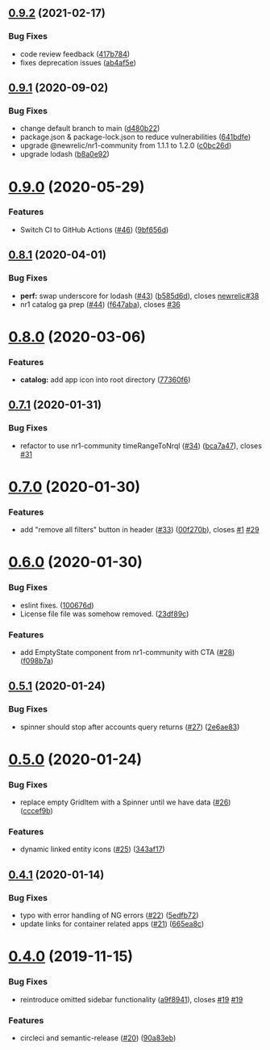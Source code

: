 ## [0.9.2](https://github.com/newrelic/nr1-container-explorer/compare/v0.9.1...v0.9.2) (2021-02-17)


### Bug Fixes

* code review feedback ([417b784](https://github.com/newrelic/nr1-container-explorer/commit/417b7845fc869ffac545c12fb75d53bf7a815e86))
* fixes deprecation issues ([ab4af5e](https://github.com/newrelic/nr1-container-explorer/commit/ab4af5e4db65574cf6338ea423ad6614e346aa1b))

## [0.9.1](https://github.com/newrelic/nr1-container-explorer/compare/v0.9.0...v0.9.1) (2020-09-02)


### Bug Fixes

* change default branch to main ([d480b22](https://github.com/newrelic/nr1-container-explorer/commit/d480b22a2d7f38e0def4d867215374c4bab0a730))
* package.json & package-lock.json to reduce vulnerabilities ([641bdfe](https://github.com/newrelic/nr1-container-explorer/commit/641bdfe3a04e0c74922a37fdd646829bc9d282cb))
* upgrade @newrelic/nr1-community from 1.1.1 to 1.2.0 ([c0bc26d](https://github.com/newrelic/nr1-container-explorer/commit/c0bc26d3dc12386b9f1af56c8aa5a4ad5136d545))
* upgrade lodash ([b8a0e92](https://github.com/newrelic/nr1-container-explorer/commit/b8a0e9271307a7f252360ca4df758c7e164d8369))

# [0.9.0](https://github.com/newrelic/nr1-container-explorer/compare/v0.8.1...v0.9.0) (2020-05-29)


### Features

* Switch CI to GitHub Actions ([#46](https://github.com/newrelic/nr1-container-explorer/issues/46)) ([9bf656d](https://github.com/newrelic/nr1-container-explorer/commit/9bf656d9ad69dcf6cde80e5598426be302b4be4f))

## [0.8.1](https://github.com/newrelic/nr1-container-explorer/compare/v0.8.0...v0.8.1) (2020-04-01)


### Bug Fixes

* **perf:** swap underscore for lodash ([#43](https://github.com/newrelic/nr1-container-explorer/issues/43)) ([b585d6d](https://github.com/newrelic/nr1-container-explorer/commit/b585d6d70f128f294a8099bccaf28323410e3a38)), closes [newrelic#38](https://github.com/newrelic/issues/38)
* nr1 catalog ga prep ([#44](https://github.com/newrelic/nr1-container-explorer/issues/44)) ([f647aba](https://github.com/newrelic/nr1-container-explorer/commit/f647aba4a5b84d58e83042bc793d8945f579b192)), closes [#36](https://github.com/newrelic/nr1-container-explorer/issues/36)

# [0.8.0](https://github.com/newrelic/nr1-container-explorer/compare/v0.7.1...v0.8.0) (2020-03-06)


### Features

* **catalog:** add app icon into root directory ([77360f6](https://github.com/newrelic/nr1-container-explorer/commit/77360f618fdca3c28291d2c4dacfa492baf88d2b))

## [0.7.1](https://github.com/newrelic/nr1-container-explorer/compare/v0.7.0...v0.7.1) (2020-01-31)


### Bug Fixes

* refactor to use nr1-community timeRangeToNrql ([#34](https://github.com/newrelic/nr1-container-explorer/issues/34)) ([bca7a47](https://github.com/newrelic/nr1-container-explorer/commit/bca7a472e45bd90313d7eb6fe31fd1611a9bbc01)), closes [#31](https://github.com/newrelic/nr1-container-explorer/issues/31)

# [0.7.0](https://github.com/newrelic/nr1-container-explorer/compare/v0.6.0...v0.7.0) (2020-01-30)


### Features

* add "remove all filters" button in header ([#33](https://github.com/newrelic/nr1-container-explorer/issues/33)) ([00f270b](https://github.com/newrelic/nr1-container-explorer/commit/00f270b03be86ebeee532552b5e62ec304a8a8e7)), closes [#1](https://github.com/newrelic/nr1-container-explorer/issues/1) [#29](https://github.com/newrelic/nr1-container-explorer/issues/29)

# [0.6.0](https://github.com/newrelic/nr1-container-explorer/compare/v0.5.1...v0.6.0) (2020-01-30)


### Bug Fixes

* eslint fixes. ([100676d](https://github.com/newrelic/nr1-container-explorer/commit/100676dff5f91edcb23200d27eadd97633331fbe))
* License file file was somehow removed. ([23df89c](https://github.com/newrelic/nr1-container-explorer/commit/23df89c7df9401b52fb909c7f4cae85a4aea26a6))


### Features

* add EmptyState component from nr1-community with CTA ([#28](https://github.com/newrelic/nr1-container-explorer/issues/28)) ([f098b7a](https://github.com/newrelic/nr1-container-explorer/commit/f098b7a408fc64bd025ea0c44317148329ec6e07))

## [0.5.1](https://github.com/newrelic/nr1-container-explorer/compare/v0.5.0...v0.5.1) (2020-01-24)


### Bug Fixes

* spinner should stop after accounts query returns ([#27](https://github.com/newrelic/nr1-container-explorer/issues/27)) ([2e6ae83](https://github.com/newrelic/nr1-container-explorer/commit/2e6ae8336f9abadf0a667322d16e633c4aeb79b5))

# [0.5.0](https://github.com/newrelic/nr1-container-explorer/compare/v0.4.1...v0.5.0) (2020-01-24)


### Bug Fixes

* replace empty GridItem with a Spinner until we have data ([#26](https://github.com/newrelic/nr1-container-explorer/issues/26)) ([cccef9b](https://github.com/newrelic/nr1-container-explorer/commit/cccef9b7b3651fe27740eeaac1a528ca9b8401db))


### Features

* dynamic linked entity icons ([#25](https://github.com/newrelic/nr1-container-explorer/issues/25)) ([343af17](https://github.com/newrelic/nr1-container-explorer/commit/343af174e138c8186b8460cdfe413d5985fe417a))

## [0.4.1](https://github.com/newrelic/nr1-container-explorer/compare/v0.4.0...v0.4.1) (2020-01-14)


### Bug Fixes

* typo with error handling of NG errors ([#22](https://github.com/newrelic/nr1-container-explorer/issues/22)) ([5edfb72](https://github.com/newrelic/nr1-container-explorer/commit/5edfb72d180f25969fc866b6953891d7241395eb))
* update links for container related apps ([#21](https://github.com/newrelic/nr1-container-explorer/issues/21)) ([665ea8c](https://github.com/newrelic/nr1-container-explorer/commit/665ea8c23a658205630a4b71a293e65bc37fe89b))

# [0.4.0](https://github.com/newrelic/nr1-container-explorer/compare/v0.3.0...v0.4.0) (2019-11-15)


### Bug Fixes

* reintroduce omitted sidebar functionality ([a9f8941](https://github.com/newrelic/nr1-container-explorer/commit/a9f89410418ee3014557b39d5f733d5fbd4ef133)), closes [#19](https://github.com/newrelic/nr1-container-explorer/issues/19) [#19](https://github.com/newrelic/nr1-container-explorer/issues/19)


### Features

* circleci and semantic-release ([#20](https://github.com/newrelic/nr1-container-explorer/issues/20)) ([90a83eb](https://github.com/newrelic/nr1-container-explorer/commit/90a83eb024e212257dbed39fdd391d06ad74b066))
